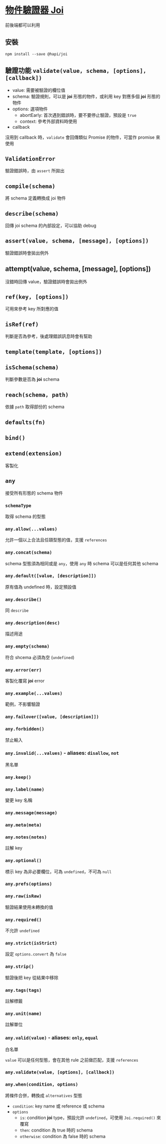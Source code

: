 # [物件驗證器 Joi](https://github.com/hapijs/joi)

前後端都可以利用

## 安裝

```shell
npm install --save @hapi/joi
```

## 驗證功能 `validate(value, schema, [options], [callback])`

- value: 需要被驗證的欄位值
- schema: 驗證規則，可以是 **joi** 形態的物件，或利用 key 對應多個 **joi** 形態的物件
- options: 選項物件
  - abortEarly: 首次遇到錯誤時，要不要停止驗證，預設是 `true`
  - context: 參考外部資料時使用
- callback

沒用到 callback 時，`validate` 會回傳類似 Promise 的物件，可當作 promise 來使用

## `ValidationError`

驗證錯誤時，由 `assert` 所拋出

## `compile(schema)`

將 schema 定義轉換成 joi 物件

## `describe(schema)`

回傳 joi schema 的內部設定，可以協助 debug

## `assert(value, schema, [message], [options])`

驗證錯誤時會拋出例外

## attempt(value, schema, [message], [options])

沒錯時回傳 value，驗證錯誤時會拋出例外

## `ref(key, [options])`

可用來參考 key 所對應的值

## `isRef(ref)`

判斷是否為參考，後處理錯誤訊息時會有幫助

## `template(template, [options])`

## `isSchema(schema)`

判斷參數是否為 **joi** schema

## `reach(schema, path)`

依據 `path` 取得部份的 schema

## `defaults(fn)`

## `bind()`

## `extend(extension)`

客製化

## `any`

接受所有形態的 schema 物件

### `schemaType`

取得 schema 的型態

### `any.allow(...values)`

允許一個以上合法且任頤型態的值，支援 `references`

### `any.concat(schema)`

schema 型態須為相同或是 `any`，使用 `any` 時 schema 可以是任何其他 schema

### `any.default([value, [description]])`

原有值為 undefined 時，設定預設值

### `any.describe()`

同 `describe`

### `any.description(desc)`

描述用途

### `any.empty(schema)`

符合 shcema 必須為空 (`undefined`)

### `any.error(err)`

客製化覆寫 **joi** error

### `any.example(...values)`

範例，不影響驗證

### `any.failover([value, [description]])`

### `any.forbidden()`

禁止輸入

### `any.invalid(...values)` - aliases: `disallow`, `not`

黑名單

### `any.keep()`

### `any.label(name)`

變更 key 名稱

### `any.message(message)`

### `any.meta(meta)`

### `any.notes(notes)`

註解 key

### `any.optional()`

標示 key 為非必要欄位，可為 `undefined`，不可為 `null`

### `any.prefs(options)`

### `any.raw(isRaw)`

驗證結果使用未轉換的值

### `any.required()`

不允許 `undefined`

### `any.strict(isStrict)`

設定 `options.convert` 為 `false`

### `any.strip()`

驗證後把 key 從結果中移除

### `any.tags(tags)`

註解標籤

### `any.unit(name)`

註解單位

### `any.valid(value)` - aliases: `only`, `equal`

白名單

`value` 可以是任何型態，會在其他 rule 之前做匹配，支援 `references`

### `any.validate(value, [options], [callback])`

### `any.when(condition, options)`

將條件合併，轉換成 `alternatives` 型態

- `condition`: key name 或 reference 或 schema
- `options`
  - `is`: condition **joi** type，預設允許 `undefined`，可使用 `Joi.required()` 來覆寫
  - `then`: condition 為 true 時的 schema
  - `otherwise`: condition 為 false 時的 schema